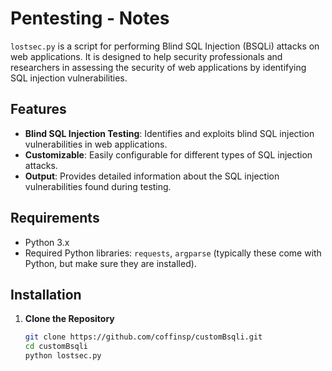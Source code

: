 # Pentesting - Notes

`lostsec.py` is a script for performing Blind SQL Injection (BSQLi) attacks on web applications. It is designed to help security professionals and researchers in assessing the security of web applications by identifying SQL injection vulnerabilities.

## Features

- **Blind SQL Injection Testing**: Identifies and exploits blind SQL injection vulnerabilities in web applications.
- **Customizable**: Easily configurable for different types of SQL injection attacks.
- **Output**: Provides detailed information about the SQL injection vulnerabilities found during testing.

## Requirements

- Python 3.x
- Required Python libraries: `requests`, `argparse` (typically these come with Python, but make sure they are installed).

## Installation

1. **Clone the Repository**

   ```bash
   git clone https://github.com/coffinsp/customBsqli.git
   cd customBsqli
   python lostsec.py
